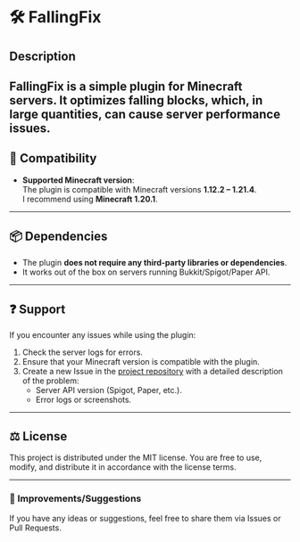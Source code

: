 # 🛠 FallingFix

## Description
FallingFix is a simple plugin for Minecraft servers. It optimizes falling blocks, which, in large quantities, can cause server performance issues.
---

## 🔧 Compatibility

- **Supported Minecraft version**:  
  The plugin is compatible with Minecraft versions **1.12.2 – 1.21.4**.  
  I recommend using **Minecraft 1.20.1**.

---

## 📦 Dependencies

- The plugin **does not require any third-party libraries or dependencies**.  
- It works out of the box on servers running Bukkit/Spigot/Paper API.

---

## ❓ Support

If you encounter any issues while using the plugin:
1. Check the server logs for errors.
2. Ensure that your Minecraft version is compatible with the plugin.
3. Create a new Issue in the [project repository](https://github.com/afillimonov/FallingFix/issues) with a detailed description of the problem:
   - Server API version (Spigot, Paper, etc.).
   - Error logs or screenshots.

---

## ⚖️ License

This project is distributed under the MIT license. You are free to use, modify, and distribute it in accordance with the license terms.

---

### 🌟 Improvements/Suggestions

If you have any ideas or suggestions, feel free to share them via Issues or Pull Requests.

